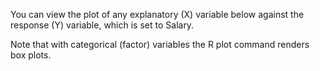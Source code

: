 You can view the plot of any explanatory (X) variable below against the response (Y) variable, which is set to Salary.

Note that with categorical (factor) variables the R plot command renders box plots. 
